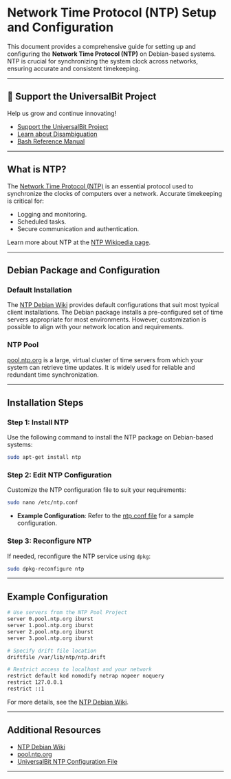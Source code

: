 # Network Time Protocol (NTP) Setup and Configuration

This document provides a comprehensive guide for setting up and configuring the **Network Time Protocol (NTP)** on Debian-based systems. NTP is crucial for synchronizing the system clock across networks, ensuring accurate and consistent timekeeping.

---

## 📢 Support the UniversalBit Project
Help us grow and continue innovating!  
- [Support the UniversalBit Project](https://github.com/universalbit-dev/universalbit-dev/tree/main/support)  
- [Learn about Disambiguation](https://en.wikipedia.org/wiki/Wikipedia:Disambiguation)  
- [Bash Reference Manual](https://www.gnu.org/software/bash/manual/)

---


## What is NTP?

The [Network Time Protocol (NTP)](https://en.wikipedia.org/wiki/Network_Time_Protocol) is an essential protocol used to synchronize the clocks of computers over a network. Accurate timekeeping is critical for:
- Logging and monitoring.
- Scheduled tasks.
- Secure communication and authentication.

Learn more about NTP at the [NTP Wikipedia page](https://en.wikipedia.org/wiki/Network_Time_Protocol).

---

## Debian Package and Configuration

### Default Installation
The [NTP Debian Wiki](https://wiki.debian.org/NTP) provides default configurations that suit most typical client installations. The Debian package installs a pre-configured set of time servers appropriate for most environments. However, customization is possible to align with your network location and requirements.

### NTP Pool
[pool.ntp.org](https://www.ntppool.org) is a large, virtual cluster of time servers from which your system can retrieve time updates. It is widely used for reliable and redundant time synchronization.

---

## Installation Steps

### Step 1: Install NTP
Use the following command to install the NTP package on Debian-based systems:
```bash
sudo apt-get install ntp
```

### Step 2: Edit NTP Configuration
Customize the NTP configuration file to suit your requirements:
```bash
sudo nano /etc/ntp.conf
```
- **Example Configuration**: Refer to the [ntp.conf file](https://github.com/universalbit-dev/universalbit-dev/blob/main/ntp/ntp.conf) for a sample configuration.

### Step 3: Reconfigure NTP
If needed, reconfigure the NTP service using `dpkg`:
```bash
sudo dpkg-reconfigure ntp
```

---

## Example Configuration

```bash
# Use servers from the NTP Pool Project
server 0.pool.ntp.org iburst
server 1.pool.ntp.org iburst
server 2.pool.ntp.org iburst
server 3.pool.ntp.org iburst

# Specify drift file location
driftfile /var/lib/ntp/ntp.drift

# Restrict access to localhost and your network
restrict default kod nomodify notrap nopeer noquery
restrict 127.0.0.1
restrict ::1
```
For more details, see the [NTP Debian Wiki](https://wiki.debian.org/NTP).

---

## Additional Resources
- [NTP Debian Wiki](https://wiki.debian.org/NTP)
- [pool.ntp.org](https://www.ntppool.org)
- [UniversalBit NTP Configuration File](https://github.com/universalbit-dev/universalbit-dev/blob/main/ntp/ntp.conf)

---
